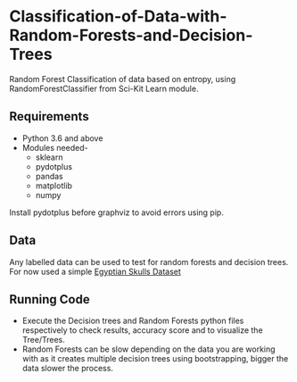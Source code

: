 # Classification-of-Data-with-Random-Forests-and-Decision-Trees
Random Forest Classification of data based on entropy, using RandomForestClassifier from Sci-Kit Learn module.

## Requirements
* Python 3.6 and above
* Modules needed-
  * sklearn
  * pydotplus
  * pandas
  * matplotlib
  * numpy

Install pydotplus before graphviz to avoid errors using pip.

## Data
Any labelled data can be used to test for random forests and decision trees. For now used a simple [Egyptian Skulls Dataset](https://www3.nd.edu/~busiforc/handouts/Data%20and%20Stories/regression/egyptian%20skull%20development/EgyptianSkulls.html)

## Running Code
- Execute the Decision trees and Random Forests python files respectively to check results, accuracy score and to visualize the Tree/Trees.
- Random Forests can be slow depending on the data you are working with as it creates multiple decision trees using bootstrapping, bigger the data slower the process.

